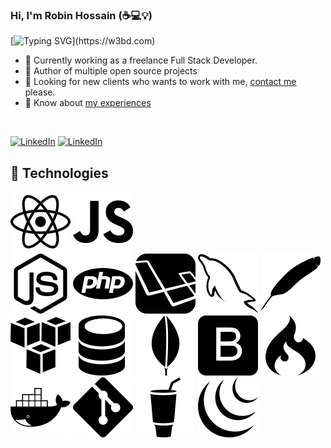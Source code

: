 ### Hi, I'm Robin Hossain (☕💻💡)

[![Typing SVG](https://readme-typing-svg.herokuapp.com?lines=Full+Stack+Web+Developer;Open+To+Work;I+work+with+PHP%2FLaravel%2FCakePHP;I+work+with+JavaScript%2FNode.js;I+work+with+MySql%2FMongoDB;Nice+to+meet+you...)](https://w3bd.com)

- 💪 Currently working as a freelance Full Stack Developer.
- 💝 Author of multiple open source projects
- 🔭 Looking for new clients who wants to work with me, [contact me](mailto:robinsabbir@gmail.com) please.
- 📄 Know about [my experiences](http://cdn.w3bd.com/resume.pdf)
<br>

[![LinkedIn](https://img.shields.io/badge/LinkedIn-%230077B5.svg?&style=flat-square&logo=linkedin&logoColor=white)](https://linkedin.com/in/robin-hossain)
[![LinkedIn](https://img.shields.io/badge/-Portfolio-red?&style=flat-square)](https://w3bd.com)

## 🔧 Technologies

![React.js](https://raw.githubusercontent.com/Workshape/tech-icons/master/icons/react.svg) 
![JavaScript](https://raw.githubusercontent.com/Workshape/tech-icons/master/icons/javascript.svg)  
![Node.js](https://raw.githubusercontent.com/Workshape/tech-icons/master/icons/nodejs.svg) 
![PHP](https://raw.githubusercontent.com/Workshape/tech-icons/master/icons/php.svg) 
![Laravel](https://raw.githubusercontent.com/Workshape/tech-icons/master/icons/lavarel.svg)
![MySql](https://raw.githubusercontent.com/Workshape/tech-icons/master/icons/mysql.svg) 
![Apache](https://raw.githubusercontent.com/Workshape/tech-icons/master/icons/apache.svg) 
![AWS](https://raw.githubusercontent.com/Workshape/tech-icons/master/icons/aws.svg) 
![SQL](https://raw.githubusercontent.com/Workshape/tech-icons/master/icons/sql.svg) 
![MongoDB](https://raw.githubusercontent.com/Workshape/tech-icons/master/icons/mongo.svg) 
![Bootstrap](https://raw.githubusercontent.com/Workshape/tech-icons/master/icons/bootstrap.svg) 
![Codeigniter](https://raw.githubusercontent.com/Workshape/tech-icons/master/icons/codeigniter.svg) 
![Docker](https://raw.githubusercontent.com/Workshape/tech-icons/master/icons/docker.svg) 
![Git](https://raw.githubusercontent.com/Workshape/tech-icons/master/icons/git.svg) 
![Gulp](https://raw.githubusercontent.com/Workshape/tech-icons/master/icons/gulp.svg) 
![jQuery](https://raw.githubusercontent.com/Workshape/tech-icons/master/icons/jquery.svg)



